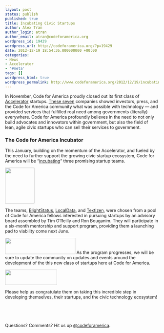 ```yaml
---
layout: post
status: publish
published: true
title: Incubating Civic Startups
author: Alex Tran
author_login: atran
author_email: atran@codeforamerica.org
wordpress_id: 19429
wordpress_url: http://codeforamerica.org/?p=19429
date: 2012-12-19 18:54:36.000000000 +00:00
categories:
- News
- Accelerator
- '#meta'
tags: []
wordpress_html: true
wordpress_permalink: http://www.codeforamerica.org/2012/12/19/incubating-civic-startups/
---
```


<p>In November, Code for America proudly closed out its first class of <a href="http://www.codeforamerica.org/accelerator">Accelerator</a> startups. <a href="http://codeforamerica.org/2013startups" target="_blank">These seven</a> companies showed investors, press, and the Code for America community what was possible with technology — and provided services that fulfilled real need among governments (literally) everywhere. Code for America profoundly believes in the need to not only build advocates and innovators within government, but also the field of lean, agile civic startups who can sell their services to government.</p>
<h3><strong>The Code for America Incubator</strong></h3>
<p>This January, building on the momentum of the Accelerator, and fueled by the need to further support the growing civic startup ecosystem, Code for America will be “<a href="http://codeforamerica.org/incubation/">incubating</a>“ three promising startup teams.</p>
<p><img alt="" class="size-medium wp-image-19481 alignleft" height="117" src="http://codeforamerica.org/wp-content/uploads/2012/12/localdatalogov1-248x300.png" title="localdatalogov1" width="96"/></p>
<p>The teams, <a href="http://www.blightstatus.com">BlightStatus</a>, <a href="http://localdata.com/">LocalData</a>, and <a href="http://www.textizen.com/welcome">Textizen</a>, were chosen from a pool of Code for America fellows interested in pursuing startups by an advisory board assembled by Tim O’Reilly and Ron Bouganim. They will participate in a six-month mentorship and support program, providing them a launching pad to viability come next June.</p>
<p><img alt="" class="size-full wp-image-19437 alignright" height="53" src="http://codeforamerica.org/wp-content/uploads/2012/12/blight.png" title="blight" width="230"/> As the program progresses, we will be sure to update the community on updates and events around the development of the this new class of startups here at Code for America.</p>
<p><img alt="" class="size-full wp-image-19438 alignleft" height="50" src="http://codeforamerica.org/wp-content/uploads/2012/12/textizen.png" style="line-height: 21.81818199157715px;" title="textizen" width="170"/></p>
<p>Please help us congratulate them on taking this incredible step in developing themselves, their startups, and the civic technology ecosystem!</p>
<p> </p>
<p> </p>
<p>Questions? Comments? Hit us up <a href="http://twitter.com/codeforamerica">@codeforamerica</a>.</p>
